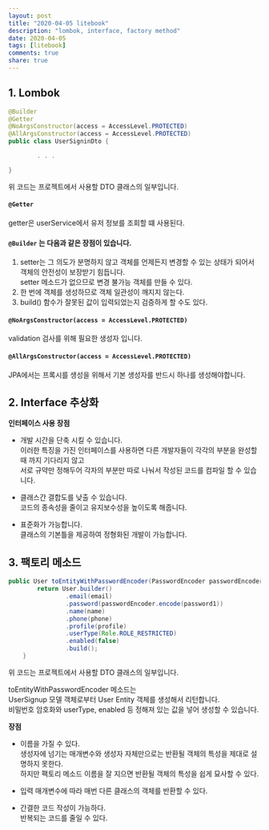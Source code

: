 ```yaml
---
layout: post
title: "2020-04-05 litebook"
description: "lombok, interface, factory method"
date: 2020-04-05
tags: [litebook]
comments: true
share: true
--- 
```



## 1. Lombok   

```java      
@Builder
@Getter
@NoArgsConstructor(access = AccessLevel.PROTECTED)
@AllArgsConstructor(access = AccessLevel.PROTECTED)
public class UserSigninDto {

        . . .

}
```      
위 코드는 프로젝트에서 사용할 DTO 클래스의 일부입니다.             

#### `@Getter`        
getter은 userService에서 유저 정보를 조회할 떄 사용된다.      

#### `@Builder` 는 다음과 같은 장점이 있습니다.        
1. setter는 그 의도가 분명하지 않고 객체를 언제든지 변경할 수 있는 상태가 되어서 객체의 안전성이 보장받기 힘듭니다.      
   setter 메소드가 없으므로 변경 불가능 객체를 만들 수 있다.      
2. 한 번에 객체를 생성하므로 객체 일관성이 깨지지 않는다.      
3. build() 함수가 잘못된 값이 입력되었는지 검증하게 할 수도 있다.      

#### `@NoArgsConstructor(access = AccessLevel.PROTECTED)`      
validation 검사를 위해 필요한 생성자 입니다.      

#### `@AllArgsConstructor(access = AccessLevel.PROTECTED)`          
JPA에서는 프록시를 생성을 위해서 기본 생성자를 반드시 하나를 생성해야합니다.       


## 2. Interface 추상화   
**인터페이스 사용 장점**    
- 개발 시간을 단축 시킬 수 있습니다.        
이러한 특징을 가진 인터페이스를 사용하면 다른 개발자들이 각각의 부분을 완성할 때 까지 기다리지 않고     
서로 규약만 정해두어 각자의 부분만 따로 나눠서 작성된 코드를 컴파일 할 수 있습니다.  

- 클래스간 결합도를 낮출 수 있습니다.  
코드의 종속성을 줄이고 유지보수성을 높이도록 해줍니다.  

- 표준화가 가능합니다.  
클래스의 기본틀을 제공하여 정형화된 개발이 가능합니다.   


## 3. 팩토리 메소드     
```java
public User toEntityWithPasswordEncoder(PasswordEncoder passwordEncoder) {
        return User.builder()
                .email(email)
                .password(passwordEncoder.encode(password1))
                .name(name)
                .phone(phone)
                .profile(profile)
                .userType(Role.ROLE_RESTRICTED)
                .enabled(false)
                .build();
    }
```
위 코드는 프로젝트에서 사용할 DTO 클래스의 일부입니다.   

toEntityWithPasswordEncoder 메소드는   
UserSignup 모델 객체로부터 User Entity 객체를 생성해서 리턴합니다.    
비밀번호 암호화와 userType, enabled 등 정해져 있는 값을 넣어 생성할 수 있습니다.   

**장점**  
- 이름을 가질 수 있다.      
생성자에 넘기는 매개변수와 생성자 자체만으로는 반환될 객체의 특성을 제대로 설명하지 못한다.     
하지만 팩토리 메소드 이름을 잘 지으면 반환될 객체의 특성을 쉽게 묘사할 수 있다.    

- 입력 매개변수에 따라 매번 다른 클래스의 객체를 반환할 수 있다.      

- 간결한 코드 작성이 가능하다.   
반복되는 코드를 줄일 수 있다.         
       